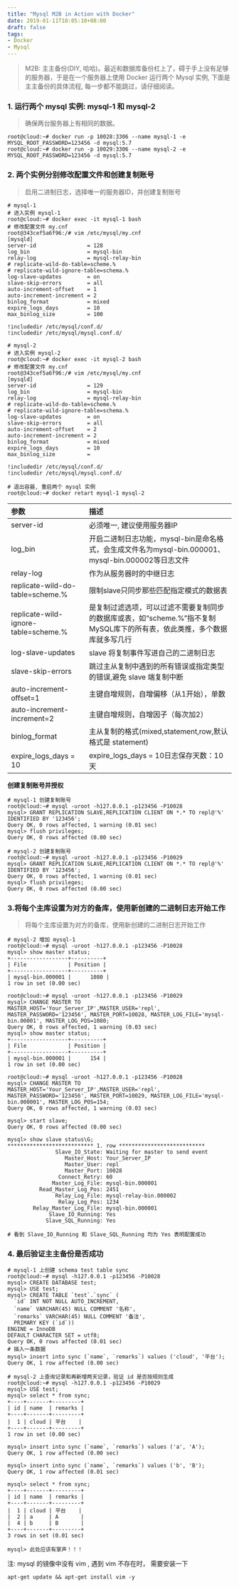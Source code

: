 ```yaml
---
title: "Mysql M2B in Action with Docker"
date: 2019-01-11T18:05:10+08:00
draft: false
tags:
- Docker
- Mysql
---
```



> M2B: 主主备份(DIY, 哈哈)。最近和数据库备份杠上了，碍于手上没有足够的服务器，于是在一个服务器上使用 Docker 运行两个 Mysql 实例, 下面是主主备份的具体流程, 每一步都不能跳过，请仔细阅读。


### 1. 运行两个 mysql 实例: mysql-1 和 mysql-2

> 确保两台服务器上有相同的数据。

```
root@cloud:~# docker run -p 10028:3306 --name mysql-1 -e MYSQL_ROOT_PASSWORD=123456 -d mysql:5.7
root@cloud:~# docker run -p 10029:3306 --name mysql-2 -e MYSQL_ROOT_PASSWORD=123456 -d mysql:5.7
```

### 2. 两个实例分别修改配置文件和创建复制账号
> 启用二进制日志，选择唯一的服务器ID，并创建复制账号

```
# mysql-1
# 进入实例 mysql-1
root@cloud:~# docker exec -it mysql-1 bash
# 修改配置文件 my.cnf
root@343cef5a6f96:/# vim /etc/mysql/my.cnf
[mysqld]
server-id                = 128
log_bin                  = mysql-bin
relay-log                = mysql-relay-bin
# replicate-wild-do-table=scheme.%
# replicate-wild-ignore-table=schema.%
log-slave-updates        = on
slave-skip-errors        = all
auto-increment-offset    = 1
auto-increment-increment = 2
binlog_format            = mixed
expire_logs_days         = 10
max_binlog_size          = 100

!includedir /etc/mysql/conf.d/
!includedir /etc/mysql/mysql.conf.d/

# mysql-2
# 进入实例 mysql-2
root@cloud:~# docker exec -it mysql-2 bash
# 修改配置文件 my.cnf
root@343cef5a6f96:/# vim /etc/mysql/my.cnf
[mysqld]
server-id                = 129
log_bin                  = mysql-bin
relay-log                = mysql-relay-bin
# replicate-wild-do-table=scheme.%
# replicate-wild-ignore-table=schema.%
log-slave-updates        = on
slave-skip-errors        = all
auto-increment-offset    = 2
auto-increment-increment = 2
binlog_format            = mixed
expire_logs_days         = 10
max_binlog_size          =

!includedir /etc/mysql/conf.d/
!includedir /etc/mysql/mysql.conf.d/

# 退出容器, 重启两个 mysql 实例
root@cloud:~# docker retart mysql-1 mysql-2
```



|参数   | 描述   |
|:----|:----|
| server-id   | 必须唯一, 建议使用服务器IP   | 
| log_bin   | 开启二进制日志功能，mysql-bin是命名格式，会生成文件名为mysql-bin.000001、mysql-bin.000002等日志文件   | 
| relay-log   | 作为从服务器时的中继日志   | 
| replicate-wild-do-table=scheme.%     | 限制slave只同步那些匹配指定模式的数据表  | 
| replicate-wild-ignore-table=scheme.%     | 是复制过滤选项，可以过滤不需要复制同步的数据库或表，如“scheme.%”指不复制MySQL库下的所有表，依此类推，多个数据库就多写几行   | 
| log-slave-updates   | slave 将复制事件写进自己的二进制日志   | 
| slave-skip-errors   | 跳过主从复制中遇到的所有错误或指定类型的错误,避免 slave 端复制中断   | 
| auto-increment-offset=1   | 主键自增规则，自增偏移（从1开始），单数   | 
| auto-increment-increment=2   | 主键自增规则，自增因子（每次加2）   | 
| binlog_format   | 主从复制的格式(mixed,statement,row,默认格式是 statement)   | 
| expire_logs_days = 10   | expire_logs_days = 10日志保存天数：10天   | 

**创建复制账号并授权**
```
# mysql-1 创建复制账号
root@cloud:~# mysql -uroot -h127.0.0.1 -p123456 -P10028
mysql> GRANT REPLICATION SLAVE,REPLICATION CLIENT ON *.* TO repl@'%' IDENTIFIED BY '123456';
Query OK, 0 rows affected, 1 warning (0.01 sec)
mysql> flush privileges;
Query OK, 0 rows affected (0.00 sec)

# mysql-2 创建复制账号
root@cloud:~# mysql -uroot -h127.0.0.1 -p123456 -P10029
mysql> GRANT REPLICATION SLAVE,REPLICATION CLIENT ON *.* TO repl@'%' IDENTIFIED BY '123456';
Query OK, 0 rows affected, 1 warning (0.01 sec)
mysql> flush privileges;
Query OK, 0 rows affected (0.00 sec)
```
### 3.将每个主库设置为对方的备库，使用新创建的二进制日志开始工作

> 将每个主库设置为对方的备库，使用新创建的二进制日志开始工作

```
# mysql-2 增加 mysql-1 
root@cloud:~# mysql -uroot -h127.0.0.1 -p123456 -P10028
mysql> show master status;
+------------------+----------+
| File             | Position | 
+------------------+----------+
| mysql-bin.000001 |      1080 |
1 row in set (0.00 sec)

root@cloud:~# mysql -uroot -h127.0.0.1 -p123456 -P10029
mysql> CHANGE MASTER TO MASTER_HOST='Your_Server_IP',MASTER_USER='repl', MASTER_PASSWORD='123456', MASTER_PORT=10028, MASTER_LOG_FILE='mysql-bin.00001', MASTER_LOG_POS=1080;
Query OK, 0 rows affected, 1 warning (0.03 sec)
mysql> show master status;
+------------------+----------+
| File             | Position | 
+------------------+----------+
| mysql-bin.000001 |      154 |
1 row in set (0.00 sec)

root@cloud:~# mysql -uroot -h127.0.0.1 -p123456 -P10028
mysql> CHANGE MASTER TO MASTER_HOST='Your_Server_IP',MASTER_USER='repl', MASTER_PASSWORD='123456', MASTER_PORT=10029, MASTER_LOG_FILE='mysql-bin.000001', MASTER_LOG_POS=154;
Query OK, 0 rows affected, 1 warning (0.03 sec)

mysql> start slave;
Query OK, 0 rows affected (0.00 sec)

mysql> show slave status\G;
*************************** 1. row ***************************
               Slave_IO_State: Waiting for master to send event
                  Master_Host: Your_Server_IP
                  Master_User: repl
                  Master_Port: 10028
                Connect_Retry: 60
              Master_Log_File: mysql-bin.000001
          Read_Master_Log_Pos: 2451
               Relay_Log_File: mysql-relay-bin.000002
                Relay_Log_Pos: 1234
        Relay_Master_Log_File: mysql-bin.000001
             Slave_IO_Running: Yes
            Slave_SQL_Running: Yes

# 看到 Slave_IO_Running 和 Slave_SQL_Running 均为 Yes 表明配置成功
```

### 4. 最后验证主主备份是否成功
```
# mysql-1 上创建 schema test table sync
root@cloud:~# mysql -h127.0.0.1 -p123456 -P10028
mysql> CREATE DATABASE test;
mysql> USE test;
mysql> CREATE TABLE `test`.`sync` (
  `id` INT NOT NULL AUTO_INCREMENT,
  `name` VARCHAR(45) NULL COMMENT '名称',
  `remarks` VARCHAR(45) NULL COMMENT '备注',
  PRIMARY KEY (`id`))
ENGINE = InnoDB
DEFAULT CHARACTER SET = utf8;
Query OK, 0 rows affected (0.01 sec)
# 插入一条数据
mysql> insert into sync (`name`, `remarks`) values ('cloud', '平台');
Query OK, 1 row affected (0.00 sec)

# mysql-2 上查询记录和再新增两天记录，验证 id 是否按规则生成
root@cloud:~# mysql -h127.0.0.1 -p123456 -P10029
mysql> USE test;
mysql> select * from sync;
+----+-------+---------+
| id | name  | remarks |
+----+-------+---------+
|  1 | cloud | 平台    |
+----+-------+---------+
1 row in set (0.00 sec)

mysql> insert into sync (`name`, `remarks`) values ('a', 'A');
Query OK, 1 row affected (0.00 sec)

mysql> insert into sync (`name`, `remarks`) values ('b', 'B');
Query OK, 1 row affected (0.01 sec)

mysql> select * from sync;
+----+-------+---------+
| id | name  | remarks |
+----+-------+---------+
|  1 | cloud | 平台    |
|  2 | a     | A       |
|  4 | b     | B       |
+----+-------+---------+
3 rows in set (0.01 sec)

mysql> 此处应该有掌声！！！
```

注: mysql 的镜像中没有 vim , 遇到 vim 不存在时， 需要安装一下
```
apt-get update && apt-get install vim -y
```